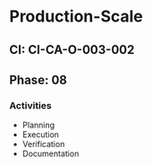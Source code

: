# Production-Scale

## CI: CI-CA-O-003-002
## Phase: 08

### Activities
- Planning
- Execution
- Verification
- Documentation

